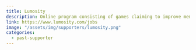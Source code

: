 ```yaml
---
title: Lumosity
description: Online program consisting of games claiming to improve memory, attention, flexibility, speed of processing, and problem solving
link: https://www.lumosity.com/jobs
image: "/assets/img/supporters/lumosity.png"
categories:
  - past-supporter
---
```

